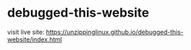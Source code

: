# debugged-this-website

visit live site: https://unzippinglinux.github.io/debugged-this-website/index.html